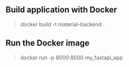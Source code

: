 ## Build application with Docker 
> docker build -t material-backend .

## Run the Docker image
> docker run -p 8000:8000 my_fastapi_app
